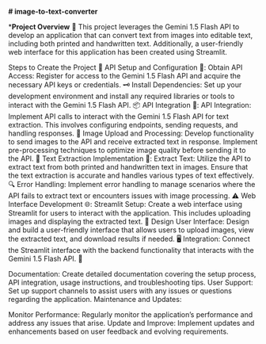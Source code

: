 **# image-to-text-converter**

***Project Overview** 🌟
This project leverages the Gemini 1.5 Flash API to develop an application that can convert text from images into editable text, including both printed and handwritten text. Additionally, a user-friendly web interface for this application has been created using Streamlit.

Steps to Create the Project 🚀
API Setup and Configuration 🔧:
Obtain API Access: Register for access to the Gemini 1.5 Flash API and acquire the necessary API keys or credentials. 🗝️
Install Dependencies: Set up your development environment and install any required libraries or tools to interact with the Gemini 1.5 Flash API. 📦
API Integration 🔗:
API Integration: Implement API calls to interact with the Gemini 1.5 Flash API for text extraction. This involves configuring endpoints, sending requests, and handling responses. 🧩
Image Upload and Processing: Develop functionality to send images to the API and receive extracted text in response. Implement pre-processing techniques to optimize image quality before sending it to the API. 📸
Text Extraction Implementation 📝:
Extract Text: Utilize the API to extract text from both printed and handwritten text in images. Ensure that the text extraction is accurate and handles various types of text effectively. 🔍
Error Handling: Implement error handling to manage scenarios where the API fails to extract text or encounters issues with image processing. ⚠️
Web Interface Development 🌐:
Streamlit Setup: Create a web interface using Streamlit for users to interact with the application. This includes uploading images and displaying the extracted text. 🎨
Design User Interface: Design and build a user-friendly interface that allows users to upload images, view the extracted text, and download results if needed. 🖥️
Integration: Connect the Streamlit interface with the backend functionality that interacts with the Gemini 1.5 Flash API. 🔗

Documentation: Create detailed documentation covering the setup process, API integration, usage instructions, and troubleshooting tips.
User Support: Set up support channels to assist users with any issues or questions regarding the application.
Maintenance and Updates:

Monitor Performance: Regularly monitor the application’s performance and address any issues that arise.
Update and Improve: Implement updates and enhancements based on user feedback and evolving requirements.
